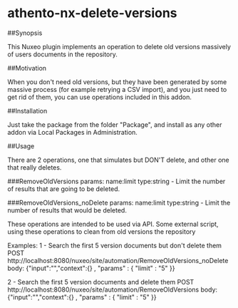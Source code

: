 # athento-nx-delete-versions

##Synopsis

This Nuxeo plugin implements an operation to delete old versions massively of users documents in the repository.

##Motivation

When you don't need old versions, but they have been generated by some massive process (for example retrying a CSV import), and you just need to get rid of them, you can use operations included in this addon.

##Installation

Just take the package from the folder "Package", and install as any other addon via Local Packages in Administration.

##Usage

There are 2 operations, one that simulates but DON'T delete, and other one that really deletes.

###RemoveOldVersions
params: name:limit type:string - Limit the number of results that are going to be deleted.

###RemoveOldVersions_noDelete
params: name:limit type:string - Limit the number of results that would be deleted.

These operations are intended to be used via API. Some external script, using these operations to clean from old versions the repository

Examples:
1 - Search the first 5 version documents but don't delete them
POST http://localhost:8080/nuxeo/site/automation/RemoveOldVersions_noDelete
body: {"input":"","context":{} , "params" : { "limit" : "5" }}

2 - Search the first 5 version documents and delete them
POST http://localhost:8080/nuxeo/site/automation/RemoveOldVersions
body: {"input":"","context":{} , "params" : { "limit" : "5" }}
